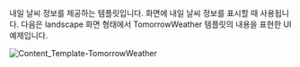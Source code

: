 내일 날씨 정보를 제공하는 템플릿입니다. 화면에 내일 날씨 정보를 표시할 때 사용됩니다. 다음은 landscape 화면 형태에서 TomorrowWeather 템플릿의 내용을 표현한 UI 예제입니다.

![Content_Template-TomorrowWeather](/Develop/Assets/Images/Content_Template-TomorrowWeather.png)